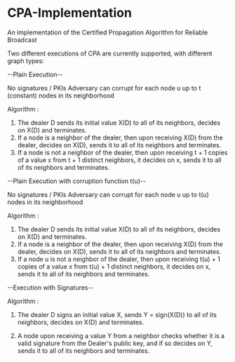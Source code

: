 # CPA-Implementation
An implementation of the Certified Propagation Algorithm for Reliable Broadcast

Two different executions of CPA are currently supported, with different graph types:

--Plain Execution--

No signatures / PKIs 
Adversary can corrupt for each node u up to t (constant) nodes in its neighborhood

Algorithm :

1. The dealer D sends its initial value X(D) to all of its neighbors, decides on X(D) and terminates.
2. If a node is a neighbor of the dealer, then upon receiving X(D) from the dealer, decides on X(D), sends it to all of its neighbors and terminates.
3. If a node is not a neighbor of the dealer, then upon receiving t + 1 copies of a value x from t + 1 distinct neighbors, it decides on x, sends it to all of its neighbors and terminates.


--Plain Execution with corruption function t(u)--

No signatures / PKIs
Adversary can corrupt for each node u up to t(u) nodes in its neighborhood

Algorithm :

1. The dealer D sends its initial value X(D) to all of its neighbors, decides on X(D) and terminates.
2. If a node is a neighbor of the dealer, then upon receiving X(D) from the dealer, decides on X(D), sends it to all of its neighbors and terminates.
3. If a node u is not a neighbor of the dealer, then upon receiving t(u) + 1 copies of a value x from t(u) + 1 distinct neighbors, it decides on x, sends it to all of its neighbors and terminates.


--Execution with Signatures--

Algorithm :

1. The dealer D signs an initial value X, sends Y = sign(X(D)) to all of its neighbors, decides on X(D) and terminates.

2. A node upon receiving a value Y from a neighbor checks whether it is a valid signature from the Dealer's public key, and if so decides on Y, sends it to all of its neighbors and terminates.


